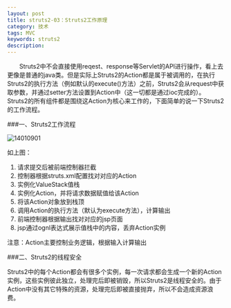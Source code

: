```yaml
---
layout: post
title: struts2-03：Struts2工作原理
category: 技术
tags: MVC
keywords: struts2
description:
---
```


　　Struts2中不会直接使用reqest、response等Servlet的API进行操作，看上去更像是普通的java类。但是实际上Struts2的Action都是属于被调用的，在执行Struts2的执行方法（例如默认的execute()方法）之前，Struts2会从request中获取参数，并通过setter方法设置到Action中（这一切都是通过ioc完成的）。Struts2的所有组件都是围绕这Action为核心来工作的，下面简单的说一下Struts2的工作流程。

###一、Struts2工作流程

![14010901](/public/img/tec/struts02.png)

如上图：

1. 请求提交后被前端控制器拦截
2. 控制器根据struts.xml配置找对对应的Action
3. 实例化ValueStack值栈
4. 实例化Action，并将请求数据赋值给该Action
5. 将该Action对象放到栈顶
6. 调用Action的执行方法（默认为execute方法），计算输出
7. 前端控制器根据输出找对对应的jsp页面
8. jsp通过ognl表达式展示值栈中的内容，丢弃Action实例

注意：Action主要控制业务逻辑，根据输入计算输出

###二、Struts2的线程安全

Struts2中的每个Action都会有很多个实例，每一次请求都会生成一个新的Action实例，这些实例彼此独立，处理完后即被销毁，所以Struts2是线程安全的。由于Action中没有其它特殊的资源，处理完后即被直接抛弃，所以不会造成资源浪费。
